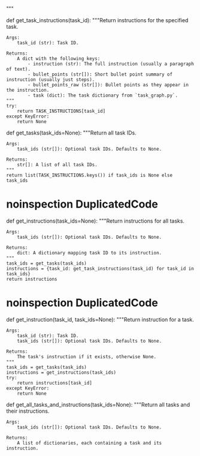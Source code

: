 """


def get_task_instructions(task_id):
    """Return instructions for the specified task.

    Args:
        task_id (str): Task ID.

    Returns:
        A dict with the following keys:
            - instruction (str): The full instruction (usually a paragraph of text).
            - bullet_points (str[]): Short bullet point summary of instruction (usually just steps).
            - bullet_points_raw (str[]): Bullet points as they appear in the instruction.
            - task (dict): The task dictionary from `task_graph.py`.
    """
    try:
        return TASK_INSTRUCTIONS[task_id]
    except KeyError:
        return None


def get_tasks(task_ids=None):
    """Return all task IDs.

    Args:
        task_ids (str[]): Optional task IDs. Defaults to None.

    Returns:
        str[]: A list of all task IDs.
    """
    return list(TASK_INSTRUCTIONS.keys()) if task_ids is None else task_ids


# noinspection DuplicatedCode
def get_instructions(task_ids=None):
    """Return instructions for all tasks.

    Args:
        task_ids (str[]): Optional task IDs. Defaults to None.

    Returns:
        dict: A dictionary mapping task ID to its instruction.
    """
    task_ids = get_tasks(task_ids)
    instructions = {task_id: get_task_instructions(task_id) for task_id in task_ids}
    return instructions


# noinspection DuplicatedCode
def get_instruction(task_id, task_ids=None):
    """Return instruction for a task.

    Args:
        task_id (str): Task ID.
        task_ids (str[]): Optional task IDs. Defaults to None.

    Returns:
        The task's instruction if it exists, otherwise None.
    """
    task_ids = get_tasks(task_ids)
    instructions = get_instructions(task_ids)
    try:
        return instructions[task_id]
    except KeyError:
        return None


def get_all_tasks_and_instructions(task_ids=None):
    """Return all tasks and their instructions.

    Args:
        task_ids (str[]): Optional task IDs. Defaults to None.

    Returns:
        A list of dictionaries, each containing a task and its instruction.